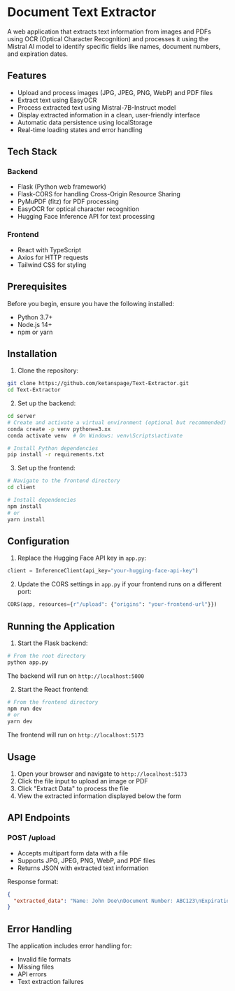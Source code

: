 # Document Text Extractor

A web application that extracts text information from images and PDFs using OCR (Optical Character Recognition) and processes it using the Mistral AI model to identify specific fields like names, document numbers, and expiration dates.

## Features

- Upload and process images (JPG, JPEG, PNG, WebP) and PDF files
- Extract text using EasyOCR
- Process extracted text using Mistral-7B-Instruct model
- Display extracted information in a clean, user-friendly interface
- Automatic data persistence using localStorage
- Real-time loading states and error handling

## Tech Stack

### Backend
- Flask (Python web framework)
- Flask-CORS for handling Cross-Origin Resource Sharing
- PyMuPDF (fitz) for PDF processing
- EasyOCR for optical character recognition
- Hugging Face Inference API for text processing

### Frontend
- React with TypeScript
- Axios for HTTP requests
- Tailwind CSS for styling

## Prerequisites

Before you begin, ensure you have the following installed:
- Python 3.7+
- Node.js 14+
- npm or yarn

## Installation

1. Clone the repository:
```bash
git clone https://github.com/ketanspage/Text-Extractor.git
cd Text-Extractor
```

2. Set up the backend:
```bash
cd server
# Create and activate a virtual environment (optional but recommended)
conda create -p venv python==3.xx
conda activate venv  # On Windows: venv\Scripts\activate

# Install Python dependencies
pip install -r requirements.txt
```

3. Set up the frontend:
```bash
# Navigate to the frontend directory
cd client

# Install dependencies
npm install
# or
yarn install
```

## Configuration

1. Replace the Hugging Face API key in `app.py`:
```python
client = InferenceClient(api_key="your-hugging-face-api-key")
```

2. Update the CORS settings in `app.py` if your frontend runs on a different port:
```python
CORS(app, resources={r"/upload": {"origins": "your-frontend-url"}})
```

## Running the Application

1. Start the Flask backend:
```bash
# From the root directory
python app.py
```
The backend will run on `http://localhost:5000`

2. Start the React frontend:
```bash
# From the frontend directory
npm run dev
# or
yarn dev
```
The frontend will run on `http://localhost:5173`

## Usage

1. Open your browser and navigate to `http://localhost:5173`
2. Click the file input to upload an image or PDF
3. Click "Extract Data" to process the file
4. View the extracted information displayed below the form

## API Endpoints

### POST /upload
- Accepts multipart form data with a file
- Supports JPG, JPEG, PNG, WebP, and PDF files
- Returns JSON with extracted text information

Response format:
```json
{
  "extracted_data": "Name: John Doe\nDocument Number: ABC123\nExpiration Date: 2025-12-31"
}
```

## Error Handling

The application includes error handling for:
- Invalid file formats
- Missing files
- API errors
- Text extraction failures
